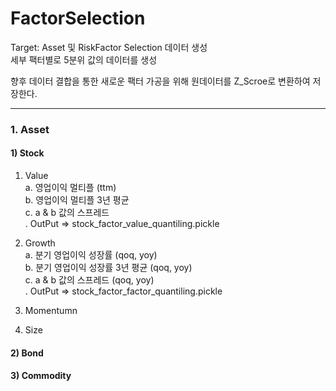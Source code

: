 # FactorSelection

Target: Asset 및 RiskFactor Selection 데이터 생성  
세부 팩터별로 5분위 값의 데이터를 생성

향후 데이터 결합을 통한 새로운 팩터 가공을 위해 원데이터를 Z_Scroe로 변환하여 저장한다.

***
### 1. Asset
#### 1) Stock
1. Value  
  a. 영업이익 멀티플 (ttm)  
  b. 영업이익 멀티플 3년 평균  
  c. a & b 값의 스프레드  
  . OutPut => stock_factor_value_quantiling.pickle
  
2. Growth  
  a. 분기 영업이익 성장률 (qoq, yoy)  
  b. 분기 영업이익 성장률  3년 평균 (qoq, yoy)  
  c. a & b 값의 스프레드  (qoq, yoy)  
  . OutPut => stock_factor_factor_quantiling.pickle
  
3. Momentumn
4. Size


#### 2) Bond
#### 3) Commodity

